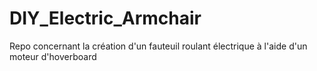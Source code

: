 # DIY_Electric_Armchair
Repo concernant la création d'un fauteuil roulant électrique à l'aide d'un moteur d'hoverboard
